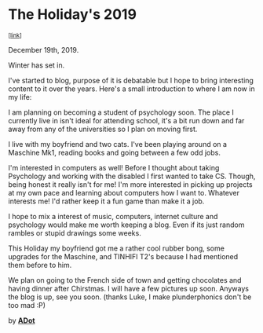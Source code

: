 <html>
<head>
<title>The Holiday's 2019</title>
<link rel='stylesheet' type='text/css' href='../style.css'>
<meta charset='utf-8'/>
</head>
<body>
<h1>The Holiday's 2019</h1>
<small>[<a href='The-Holidays-2019.md'>link</a>]</small>
<p>December 19th, 2019.</p>

<p>Winter has set in.</p>

<p>I've started to blog, purpose of it is debatable but I hope to bring interesting content to it over the years. Here's a small introduction to where I am now in my life:</p>

<p>I am planning on becoming a student of psychology soon. The place I currently live in isn't ideal for attending school, it's a bit run down and far away from any of the universities so I plan on moving first.</p>

<p>I live with my boyfriend and two cats. I've been playing around on a Maschine Mk1, reading books and going between a few odd jobs.</p>

<p>I'm interested in computers as well! Before I thought about taking Psychology and working with the disabled I first wanted to take CS. Though, being honest it really isn't for me! I'm more interested in picking up projects at my own pace and learning about computers how I want to. Whatever interests me! I'd rather keep it a fun game than make it a job.</p>

<p>I hope to mix a interest of music, computers, internet culture and psychology would make me worth keeping a blog. Even if its just random rambles or stupid drawings some weeks.</p>

<p>This Holiday my boyfriend got me a rather cool rubber bong, some upgrades for the Maschine, and TINHIFI T2's because I had mentioned them before to him.</p>

<p>We plan on going to the French side of town and getting chocolates and having dinner after Chirstmas. I will have a few pictures up soon. Anyways the blog is up, see you soon. (thanks Luke, I make plunderphonics don't be too mad :P)</p>
<footer>by <strong><a href='https://adotintime.github.io/'>ADot</a></strong></footer>
</body>

</html>
